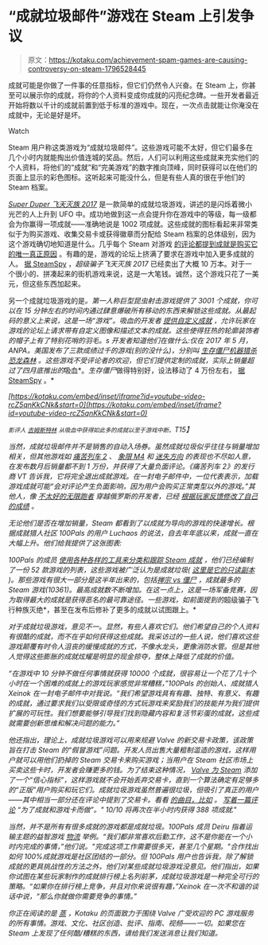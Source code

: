 # “成就垃圾邮件”游戏在 Steam 上引发争议

> 原文：<https://kotaku.com/achievement-spam-games-are-causing-controversy-on-steam-1796528445>

成就可能是你做了一件事的任意指标，但它们仍然令人兴奋。在 Steam 上，你甚至可以展示你的成就，将你的个人资料变成你成就的闪亮纪念碑。一些开发者最近开始将数以千计的成就前置到低于标准的游戏中。现在，一次点击就能让你淹没在成就中，无论是好是坏。

Watch

Steam 用户称这类游戏为“成就垃圾邮件”。这些游戏可能不太好，但它们最多在几个小时内就能掏出价值连城的奖品。然后，人们可以利用这些成就来充实他们的个人资料，将他们的“成就”和“完美游戏”的数字推向顶峰，同时获得可以在他们的页面上显示的彩色图标。这听起来可能没什么，但是有些人真的很在乎他们的 Steam 档案。

[*Super Duper 飞天灭族 2017*](http://store.steampowered.com/app/422870/Super_Duper_Flying_Genocide_2017/) 是一款简单的成就垃圾游戏，讲述的是闪烁着微小光芒的人上升到 UFO 中。成功地做到这一点会提升你在游戏中的等级，每一级都会为你赢得一项成就——准确地说是 1002 项成就。这些成就的图标看起来非常类似于为购买游戏、收集交易卡或获得徽章而分配给 Steam 档案的总体级别，因为这个游戏确切地知道是什么。几乎每个 Steam 对游戏 [的评论都提到成就是购买它的唯一真正原因](http://steamcommunity.com/profiles/76561198008576331/recommended/422870/) 。有趣的是，游戏的论坛上挤满了要求在游戏中加入更多成就的人。 [据 SteamSpy](https://steamspy.com/app/422870) ，*超级骗子飞天灭族 2017* 已经卖出了大概 10 万本。对于一个很小的、拼凑起来的街机游戏来说，这是一大笔钱。诚然，这个游戏只花了一美元，但这些东西加起来。

另一个成就垃圾游戏的是[](http://store.steampowered.com/app/575950/Blood_Feed/)*。第一人称巨型昆虫射击游戏提供了 3001 个成就，你可以在 15 分钟左右的时间内通过肆意爆破所有移动的东西来解锁这些成就。从最起码的意义上来说，这是一场“游戏”。*吸血*的开发者 [提供自定义成就](http://steamcommunity.com/app/575950/discussions/0/135514766277631968/) ，允许玩家在游戏的论坛上请求带有自定义图像和描述文本的成就。这些使得狂热的轮廓装饰者的帽子上有了特别花哨的羽毛。s 开发者知道他们在做什么:仅在 2017 年 5 月，ANPA。美国发布了三款成绩过千的游戏(别的没什么)，分别叫 [*生存僵尸*](http://store.steampowered.com/app/440730/Survival_Zombies_The_Inverted_Evolution/)[*机器猎杀*](http://store.steampowered.com/app/546930/Machine_Hunt/)[*恐龙森林*](http://store.steampowered.com/app/506730/Dinosaur_Forest/) 。这些游戏不受评论者的欢迎，但它们提供定制的成就，实际上销量超过了四月底推出的*吸血*。*生存僵尸*做得特别好，设法移动了 4 万份左右， [据 SteamSpy](https://steamspy.com/app/440730) 。*

 *[https://kotaku.com/embed/inset/iframe?id=youtube-video-rcZ5qnKkCNk&start=0](https://kotaku.com/embed/inset/iframe?id=youtube-video-rcZ5qnKkCNk&start=0)* 

**<small>影评人</small>* [*<small>吉姆斯特林</small>*](https://www.youtube.com/channel/UCWCw2Sd7RlYJ2yuNVHDWNOA) *<small>从吸血中获得如此多的成就以至于游戏中断。</small>T15】**

*当然，成就垃圾邮件并不是销售的自动入场券。虽然成就垃圾似乎往往与销量增加相关，但其他游戏如 [*痛苦列车 2*](https://steamspy.com/app/603890) 、 [*象限 M4*](https://steamspy.com/app/643600) 和 [*迷失方向*](https://steamspy.com/search.php?s=disoriented) 的表现也不尽如人意，在发布数月后销量都不到 1 万份，并获得了大量负面评论。《痛苦列车 2》的发行商 VT 告诉我，它将完全退出成就游戏。在一封电子邮件中，一位代表表示，加载游戏成就可能“会对评论产生负面影响，因为用户会购买正常类型以外的游戏。”其他人，像 [不太好的无限跑者](http://kotaku.com/new-steam-game-has-over-4-000-achievements-1795448520) *穿越俄罗斯*的开发者，已经 [根据玩家反馈修改了自己的成绩](http://steamcommunity.com/app/604490/allnews/) 。*

*无论他们是否在增加销量，Steam 都看到了以成就为导向的游戏的快速增长。根据成就猎人社区 100Pals 的用户 Luchaos 的说法，自去年年底以来，成就一直在大幅上升。他们给我提供了这张图表:*

*100Pals 的成员 [使用各种各样的工具来分类和跟踪 Steam 成就](http://kotaku.com/steams-hardest-achievements-as-told-by-a-top-achieveme-1765699889) ，他们已经编制了一份 52 款游戏的列表，这些游戏被广泛认为是成就垃圾( [这里是它的只读副本](https://docs.google.com/spreadsheets/d/1Um3-M_Q_A8JTtP8yWkqwDUVEjVe-5_Qlz-eix0AWhCM/edit?usp=sharing) )。那些游戏有很大一部分是这半年出来的，包括[*禅宗 vs 僵尸*](http://store.steampowered.com/app/628490/Zen_vs_Zombie_Achievment_Hunter/) ，成就最多的 Steam 游戏(10361)。最高成就数不断增加。在这一点上，这是一场军备竞赛，因为取得最大的成就是获得恶名的最可靠途径。一些游戏，如前面提到的*超级骗子飞行种族灭绝*，甚至在发布后修补了更多的成就以试图跟上。* 

*对于成就垃圾游戏，意见不一。显然，有些人喜欢它们。他们希望自己的个人资料有很酷的成就，而不在乎如何获得这些成就。我采访过的一些人说，他们喜欢这些游戏颠覆有时令人沮丧的缓慢成就的方式，不像水龙头，更像消防水管。但是其他人觉得这些膨胀的成就炫耀是明显的现金掠夺，整体上降低了成就的价值。*

*“在游戏中 10 分钟不做任何事情就获得 10000 个成就，很容易让一个花了几十个小时在一个困难的成就上的游戏玩家感觉非常糟糕，”100Pals 的创始人、成就猎人 Xeinok 在一封电子邮件中对我说。“我们希望游戏具有有趣、独特、有意义、有趣的成就，通过要求我们以受限或奇怪的方式玩游戏来奖励我们的技能并为我们提供扩展的可玩性。我们想要能够引导我们找到隐藏内容和复活节彩蛋的成就，这些成就需要创新思维和解决问题的能力。”*

*他还指出，理论上，成就垃圾游戏可以用来规避 Valve 的新交易卡政策，该政策旨在打击 Steam 的“假冒游戏”问题。开发人员出售大量粗制滥造的游戏，这样用户就可以用他们扔掉的 Steam 交易卡来购买游戏；当用户在 Steam 社区市场上买卖这些卡时，开发者会赚更多的钱。为了结束这种情况， [Valve 为 Steam](http://kotaku.com/valve-making-big-changes-to-steam-trading-cards-to-comb-1795270991) 添加了一个“信心指标”，这样游戏就不会开始丢弃交易卡，直到一个算法确定有足够多的“正版”用户购买和玩它们。成就垃圾游戏虽然普遍很垃圾，但吸引了真正的用户——其中相当一部分还在评论中提到了交易卡。看看 [*的曲目，比如*](http://store.steampowered.com/app/492240/Tracks_of_Triumph_Industrial_Zone/) 。 [写着一篇评论](http://steamcommunity.com/id/eviAwkwardTurtle/recommended/492240/) “为了成就和游戏卡而做”。" 10/10 将再次在半小时内获得 388 项成就."* 

*当然，并不是所有有很多成就的游戏都是成就垃圾。100Pals 成员 Deiru 指着运输主题的益智游戏 [*物流*](http://store.steampowered.com/app/573060/LOGistICAL/) 举例。“我们都非常喜欢后勤工作，这不是你能在一个小时内完成的事情，”他们说。"完成这项工作需要很多天，甚至几个星期。"合作找出如何 100%成就游戏是社区团结的一部分。但 100Pals 用户也告诉我，除了解锁成就的更具挑战性的方法之外，他们对某些成就垃圾游戏没意见。他们指出，如果你试图在某些玩家制作的成就排行榜上名列前茅，成就垃圾游戏是一种完全可行的策略。“如果你在排行榜上竞争，并且对你来说很有趣，”Xeinok 在一次不和谐的谈话中说，“那么你就做你需要竞争的事情。”*

**你正在阅读的是* [*蒸*](http://kotaku.com/c/steamed) *，Kotaku 的页面致力于围绕 Valve 广受欢迎的 PC 游戏服务的所有事情。游戏、文化、社区创造、批评、指南、视频——一切。如果您在 Steam 上发现了任何酷/糟糕的东西，请给我们发送消息让我们知道。**